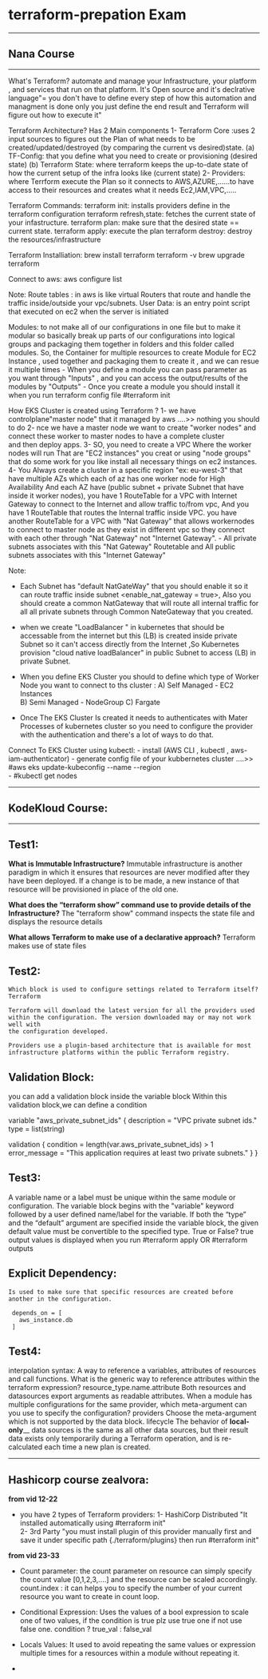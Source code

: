 # terraform-prepation Exam

______________________________________________________________________________________________________________
## Nana Course
______________________________________________________________________________________________________________

What's Terraform?
 automate and manage your Infrastructure, your platform , and services that run on that platform.
 It's Open source and it's declrative language"= you don't have to define every step of how this automation and managment is done only 
      you just define the end result and Terraform will figure out how to execute it" 
  
Terraform Architecture? Has 2 Main components
  1- Terraform Core :uses 2 input sources to figures out the Plan of what needs to be created/updated/destroyed
      (by comparing the current vs desired)state.
      (a) TF-Config: that you define what you need to create or provisioning (desired state)
      (b) Terraform State: where terraform keeps the up-to-date state of how the current setup of the infra looks like (current state)
  2- Providers: where Terrform execute the Plan so it connects to AWS,AZURE,......to have access to their resources and creates what it
         needs Ec2,IAM,VPC,.....
 
 Terraform Commands:
   terraform init: installs providers define in the terraform configuration
   terraform refresh,state: fetches the current state of your infastructure.
   terraform plan: make sure that the desired state == current state. 
   terraform apply: execute the plan
   terraform destroy: destroy the resources/infrastructure
 
 Terraform Installiation:
   brew install terraform 
   terraform -v
   brew upgrade terraform
   
 Connect to aws:
   aws configure list 
   
 Note: 
    Route tables : in aws is like virtual Routers that route and handle the traffic inside/outside your vpc/subnets.
    User Data: is an entry point script that executed on ec2 when the server is initiated 
    
 Modules: to not make all of our configurations in one file but to make it modular so basically break up parts of our configurations into logical groups 
          and packaging them together in folders and this folder called modules. So, the Container for multiple resources to create Module for EC2 
          Instance , used together and packaging them to create it , and we can resue it multiple times 
        - When you define a module you can pass parameter as you want through "Inputs" , and you can access the output/results of the modules by "Outputs"
        - Once you create a module you should install it when you run terraform config file #terraform init

How EKS Cluster is created using Terraform ? 
    1- we have controlplane"master node" that it managed by aws ....>> nothing you should to do
    2- nce we have a master node we want to create "worker nodes" and connect these worker to master nodes to have a complete cluster  
        and then deploy apps.
    3- SO, you need to create a VPC Where the worker nodes will run That are "EC2 instances" you creat or using "node groups" that do 
         some work for you like install all necessary things on ec2 instances.
    4- You Always create a cluster in a specific region "ex: eu-west-3" that have multiple AZs which each of az has one worker node for 
         High Availability And each AZ have (public subnet + private Subnet that have inside it worker nodes), you have 1 RouteTable for 
         a VPC with Internet Gateway to connect to the Internet and allow traffic to/from vpc, And you have 1 RouteTable that routes the 
        Internal traffic inside VPC. you have  another RouteTable for a VPC with "Nat Gateway" that allows workernodes to connect to 
        master node as they exist in different vpc so they connect with each other through "Nat Gateway" not "Internet Gateway".
      - All private subnets associates with this "Nat Gateway" Routetable and All public subnets associates with this "Internet Gateway"
            
 Note:
   - Each Subnet has "default NatGateWay" that you should enable it so it can route traffic inside subnet <enable_nat_gateway = true>,
     Also you should create a common NatGateway that will route all internal traffic for all all private subnets through Common 
     NateGateway that you created.
   - when we create "LoadBalancer " in kubernetes that should be accessable from the internet but this (LB) is created inside private 
     Subnet so it can't access directly from the Internet ,So Kubernetes provision "cloud native loadBalancer" in public Subnet to 
      access (LB) in private Subnet. 
       
   - When you define EKS Cluster you should to define which type of Worker Node you want to connect to ths cluster :
       A) Self Managed - EC2 Instances    
       B) Semi Managed - NodeGroup
       C) Fargate 
       
   - Once The EKS Cluster Is created it needs to authenticates with Mater Processes of kubernetes cluster so you need to configure the 
        provider with the authentication and there's a lot of ways to do that.

  Connect To EKS Cluster using kubectl:
    - install (AWS CLI , kubectl , aws-iam-authenticator)
    - generate config file of your kubbernetes cluster ....>> #aws eks update-kubeconfig  --name  <name-of-cluster>  --region <eks-
      region-you-defined>   
    - #kubectl get nodes
  
 
 
 
 
 
 
 
 
 
 




______________________________________________________________________________________________________________
## KodeKloud Course:
______________________________________________________________________________________________________________

## Test1:
  **What is Immutable Infrastructure?**
     Immutable infrastructure is another paradigm in which it ensures that resources are never modified after they have been deployed. 
     If a change is to be made, a new instance of that resource will be provisioned in place of the old one.
        
  **What does the “terraform show” command use to provide details of the Infrastructure?**
      The "terraform show" command inspects the state file and displays the resource details
      
  **What allows Terraform to make use of a declarative approach?**
    Terraform makes use of state files 
    
## Test2:
    Which block is used to configure settings related to Terraform itself? 
    Terraform
    
    Terraform will download the latest version for all the providers used within the configuration. The version downloaded may or may not work well with
    the configuration developed.
    
    Providers use a plugin-based architecture that is available for most infrastructure platforms within the public Terraform registry.

## Validation Block:
   you can add a validation block inside the variable block Within this validation block,we can define a condition 
   
  variable "aws_private_subnet_ids" {
  description = "VPC private subnet ids."
  type        = list(string)

  validation {
    condition     = length(var.aws_private_subnet_ids) > 1
    error_message = "This application requires at least two private subnets."
  }
}

## Test3:
   A variable name or a label must be unique within the same module or configuration.
   The variable block begins with the "variable" keyword followed by a user defined name/label for the variable.
   If both the “type” and the “default” argument are specified inside the variable block, the given default value must be convertible to the specified 
      type. True or False?    true 
   output values is displayed when you run #terraform apply    OR     #terraform outputs
   
   
 ## Explicit Dependency:
    Is used to make sure that specific resources are created before another in the configuration.
    
     depends_on = [
       aws_instance.db
     ]
## Test4:
   interpolation syntax: A way to reference a variables, attributes of resources and call functions.
   What is the generic way to reference attributes within the terraform expression?
       resource_type.name.attribute
   Both resources and datasources export arguments as readable attributes.
   When a module has multiple configurations for the same provider, which meta-argument can you use to specify the configuration?    providers
   Choose the meta-argument which is not supported by the data block.      lifecycle
   The behavior of __local-only____ data sources is the same as all other data sources, but their result data exists only temporarily during a Terraform
       operation, and is re-calculated each time a new plan is created.

 

















______________________________________
## Hashicorp course zealvora: 

**from vid 12-22**
- you have 2 types of Terraform providers:
  1- HashiCorp Distributed  "It installed automatically using #terraform init"       
  2- 3rd Party   "you must install plugin of this provider manually first and save it under specific path {./terraform/plugins} then run #terraform init"
  
**from vid 23-33**  
 - Count parameter:
    the count parameter on resource can simply specify the count value [0,1,2,3,....] and the resource can be scaled accordingly.
    count.index : it can helps you to specify the number of your current resource you want to create in count loop.

 - Conditional Expression: 
   Uses the values of a bool expression to scale one of two values, if the condition is true plz use true one if not use false one.
      condition ? true_val : false_val 
 
  - Locals Values:
    It used to avoid repeating the same values or expression multiple times for a resources within a module without repeating it.
 
  - 






















